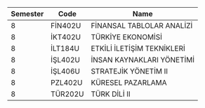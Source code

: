|Semester|Code|Name|
|---|---|---|
|  8 | FİN402U  |  FİNANSAL TABLOLAR ANALİZİ
|  8 | İKT402U  |  TÜRKİYE EKONOMİSİ
|  8 | İLT184U  |  ETKİLİ İLETİŞİM TEKNİKLERİ
|  8 | İŞL402U  |  İNSAN KAYNAKLARI YÖNETİMİ
|  8 | İŞL406U  |  STRATEJİK YÖNETİM II
|  8 | PZL402U  |  KÜRESEL PAZARLAMA
|  8 | TÜR202U  |  TÜRK DİLİ II
